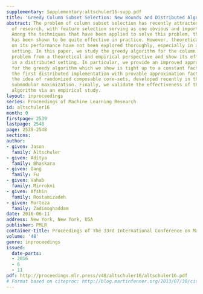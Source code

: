 ```yaml
---
supplementary: Supplementary:altschuler16-supp.pdf
title: 'Greedy Column Subset Selection: New Bounds and Distributed Algorithms'
abstract: The problem of column subset selection has recently attracted a large body
  of research, with feature selection serving as one obvious and important application.
  Among the techniques that have been applied to solve this problem, the greedy algorithm
  has been shown to be quite effective in practice. However, theoretical guarantees
  on its performance have not been explored thoroughly, especially in a distributed
  setting. In this paper, we study the greedy algorithm for the column subset selection
  problem from a theoretical and empirical perspective and show its effectiveness
  in a distributed setting. In particular, we provide an improved approximation guarantee
  for the greedy algorithm which we show is tight up to a constant factor, and present
  the first distributed implementation with provable approximation factors. We use
  the idea of randomized composable core-sets, developed recently in the context of
  submodular maximization. Finally, we validate the effectiveness of this distributed
  algorithm via an empirical study.
layout: inproceedings
series: Proceedings of Machine Learning Research
id: altschuler16
month: 0
firstpage: 2539
lastpage: 2548
page: 2539-2548
sections: 
author:
- given: Jason
  family: Altschuler
- given: Aditya
  family: Bhaskara
- given: Gang
  family: Fu
- given: Vahab
  family: Mirrokni
- given: Afshin
  family: Rostamizadeh
- given: Morteza
  family: Zadimoghaddam
date: 2016-06-11
address: New York, New York, USA
publisher: PMLR
container-title: Proceedings of The 33rd International Conference on Machine Learning
volume: '48'
genre: inproceedings
issued:
  date-parts:
  - 2016
  - 6
  - 11
pdf: http://proceedings.mlr.press/v48/altschuler16/altschuler16.pdf
# Format based on citeproc: http://blog.martinfenner.org/2013/07/30/citeproc-yaml-for-bibliographies/
---
```

